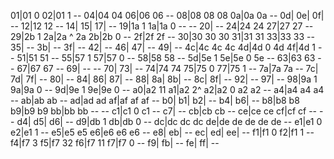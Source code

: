 01|01 0
02|01 1
      --
04|04    04
06|06    06
      --
08|08    08 08
0a|0a    0a
      --
0d|
0e|
0f|
      --
12|12    12
      --
14|
15|
17|
      --
19|1a 1
1a|1a 0
      --
      --
20|
      --
24|24    24
27|27    27
      --
29|2b 1
2a|2a ^  2a
2b|2b 0
      --
2f|2f    2f
      --
30|30    30 30
31|31    31
33|33    33
      --
35|
      --
3b|
      --
3f|
      --
42|
      --
46|
47|
      --
49|
      --
4c|4c    4c 4c
4d|4d 0  4d
4f|4d 1
      --
51|51    51
      --
55|57 1
57|57 0
      --
58|58    58
      --
5d|5e 1
5e|5e 0  5e
      --
63|63    63
      --
67|67    67
      --
69|
      --
      --
70|
73|
      --
74|74    74
75|75 0
77|75 1
      --
7a|7a    7a
      --
7c|
7d|
7f|
      --
80|
      --
84|
86|
87|
      --
88|
8a|
8b|
      --
8c|
8f|
      --
92|
      --
97|
      --
98|9a 1
9a|9a 0
      --
9d|9e 1
9e|9e 0
      --
a0|a2 11
a1|a2 2^
a2|a2  0 a2 a2
      --
a4|a4    a4 a4
      --
ab|ab    ab
      --
ad|ad    ad
af|af    af af
      --
b0|
b1|
b2|
      --
b4|
b6|
      --
b8|b8    b8
b9|b9    b9
bb|bb    bb
      --
      --
c1|c1 0  c1
      --
c7|
      --
cb|cb    cb
      --
ce|ce    ce
cf|cf    cf
      --
      --
d4|
d5|
d6|
      --
d9|db 1
db|db 0
      --
dc|dc    dc dc
de|de    de de de de
      --
e1|e1 0
e2|e1 1
      --
e5|e5    e5
e6|e6    e6 e6
      --
e8|
eb|
      --
ec|
ed|
ee|
      --
f1|f1 0
f2|f1 1
      --
f4|f7 3
f5|f7 32
f6|f7 11
f7|f7 0
      --
f9|
fb|
      --
fe|
ff|
      --
